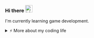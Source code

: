 ### Hi there <img src="https://user-images.githubusercontent.com/1303154/88677602-1635ba80-d120-11ea-84d8-d263ba5fc3c0.gif" width="24px" alt="hi">

I'm currently learning game development.

<details>
<summary>⚡️ More about my coding life</summary>
<br />
  
![Top Langs](https://github-readme-stats.vercel.app/api/top-langs/?username=xdnyb&count_private=true)

![xdnyb's github stats](https://github-readme-stats.vercel.app/api?username=xdnyb&count_private=true&show_icons=true)

</details>
<!--
**xdnyb/xdnyb** is a ✨ _special_ ✨ repository because its `README.md` (this file) appears on your GitHub profile.

Here are some ideas to get you started:

- 🔭 I’m currently working on ...
- 🌱 I’m currently learning ...
- 👯 I’m looking to collaborate on ...
- 🤔 I’m looking for help with ...
- 💬 Ask me about ...
- 📫 How to reach me: ...
- 😄 Pronouns: ...
- ⚡ Fun fact: ...
-->
